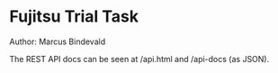 # Fujitsu Trial Task

Author: Marcus Bindevald

The REST API docs can be seen at /api.html and /api-docs (as JSON).